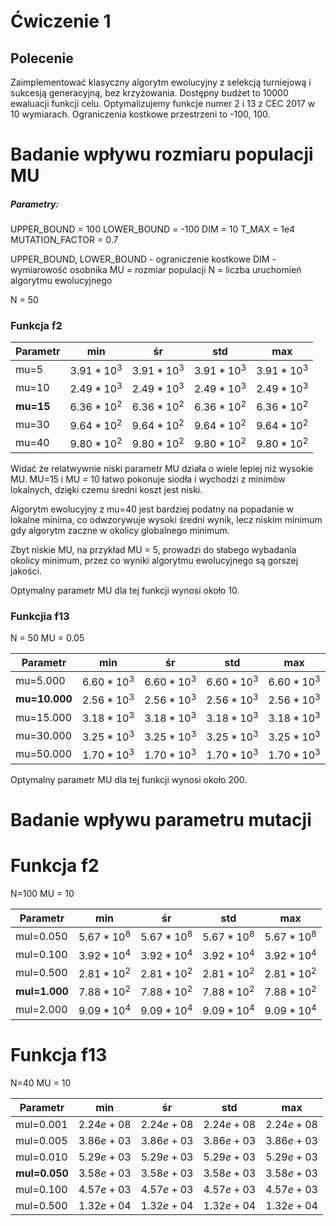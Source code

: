 # Ćwiczenie 1

  

## Polecenie

Zaimplementować klasyczny algorytm ewolucyjny z selekcją turniejową i sukcesją generacyjną, bez krzyżowania. Dostępny budżet to 10000 ewaluacji funkcji celu. Optymalizujemy funkcje numer 2 i 13 z CEC 2017 w 10 wymiarach. Ograniczenia kostkowe przestrzeni to -100, 100.

  
# Badanie wpływu rozmiaru populacji MU

##### Parametry:
UPPER_BOUND = 100
LOWER_BOUND = -100
DIM = 10
T_MAX = 1e4
MUTATION_FACTOR = 0.7


UPPER_BOUND, LOWER_BOUND - ograniczenie kostkowe
DIM - wymiarowość osobnika
MU = rozmiar populacji
N = liczba uruchomień algorytmu ewolucyjnego


N = 50
### Funkcja f2

| Parametr  | min         | śr          | std         | max         |
| --------- | ----------- | ----------- | ----------- | ----------- |
| mu=5      | $3.91*10^3$ | $3.91*10^3$ | $3.91*10^3$ | $3.91*10^3$ |
| mu=10     | $2.49*10^3$ | $2.49*10^3$ | $2.49*10^3$ | $2.49*10^3$ |
| **mu=15** | $6.36*10^2$ | $6.36*10^2$ | $6.36*10^2$ | $6.36*10^2$ |
| mu=30     | $9.64*10^2$ | $9.64*10^2$ | $9.64*10^2$ | $9.64*10^2$ |
| mu=40     | $9.80*10^2$ | $9.80*10^2$ | $9.80*10^2$ | $9.80*10^2$ |

Widać że relatwywnie niski parametr MU działa o wiele lepiej niż wysokie MU. MU=15 i MU = 10 łatwo pokonuje siodła i wychodzi z minimów lokalnych, dzięki czemu średni koszt jest niski.

Algorytm ewolucyjny z mu=40 jest bardziej podatny na popadanie w lokalne minima, co odwzorywuje wysoki średni wynik, lecz niskim minimum gdy algorytm zaczne w okolicy globalnego minimum.

Zbyt niskie MU, na przykład MU = 5, prowadzi do słabego wybadania okolicy minimum, przez co wyniki algorytmu ewolucyjnego są gorszej jakości.

Optymalny parametr MU dla tej funkcji wynosi około 10.

### Funkcjia f13


N = 50
MU = 0.05


| Parametr      | min         | śr          | std         | max         |
| ------------- | ----------- | ----------- | ----------- | ----------- |
| mu=5.000      | $6.60*10^3$ | $6.60*10^3$ | $6.60*10^3$ | $6.60*10^3$ |
| **mu=10.000** | $2.56*10^3$ | $2.56*10^3$ | $2.56*10^3$ | $2.56*10^3$ |
| mu=15.000     | $3.18*10^3$ | $3.18*10^3$ | $3.18*10^3$ | $3.18*10^3$ |
| mu=30.000     | $3.25*10^3$ | $3.25*10^3$ | $3.25*10^3$ | $3.25*10^3$ |
| mu=50.000     | $1.70*10^3$ | $1.70*10^3$ | $1.70*10^3$ | $1.70*10^3$ |

Optymalny parametr MU dla tej funkcji wynosi około 200.


# Badanie wpływu parametru mutacji


# Funkcja f2

N=100
MU = 10

| Parametr  | min        | śr         | std        | max        |
| --------- | ---------- | ---------- | ---------- | ---------- |
| mul=0.050 | $5.67*10^8$ | $5.67*10^8$ | $5.67*10^8$ | $5.67*10^8$ |
| mul=0.100 | $3.92*10^4$ | $3.92*10^4$ | $3.92*10^4$ | $3.92*10^4$ |
| mul=0.500 | $2.81*10^2$ | $2.81*10^2$ | $2.81*10^2$ | $2.81*10^2$ |
| **mul=1.000** | $7.88*10^2$ | $7.88*10^2$ | $7.88*10^2$ | $7.88*10^2$ |
| mul=2.000 | $9.09*10^4$ | $9.09*10^4$ | $9.09*10^4$ | $9.09*10^4$ |

# Funkcja f13

N=40
MU = 10

| Parametr      | min        | śr         | std        | max        |
| ------------- | ---------- | ---------- | ---------- | ---------- |
| mul=0.001     | $2.24e+08$ | $2.24e+08$ | $2.24e+08$ | $2.24e+08$ |
| mul=0.005     | $3.86e+03$ | $3.86e+03$ | $3.86e+03$ | $3.86e+03$ |
| mul=0.010     | $5.29e+03$ | $5.29e+03$ | $5.29e+03$ | $5.29e+03$ |
| **mul=0.050** | $3.58e+03$ | $3.58e+03$ | $3.58e+03$ | $3.58e+03$ |
| mul=0.100     | $4.57e+03$ | $4.57e+03$ | $4.57e+03$ | $4.57e+03$ |
| mul=0.500     | $1.32e+04$ | $1.32e+04$ | $1.32e+04$ | $1.32e+04$ |
